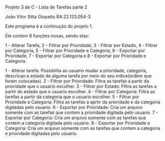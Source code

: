 Projeto 3 de C - Lista de Tarefas parte 2

João Vitor Sitta Giopatto RA:22.123.054-3

Este programa é a continução do projeto 1.

Ele contem 8 funções novas, sendo elas: 

1 - Alterar Tarefa, 2 - Filtrar por Prioridade, 3 - Filtrar por Estado, 4 - Filtrar por Categoria, 5 - Filtrar por Prioridade e Categoria, 6 - Exportar por Prioridade, 7 - Exportar por Categoria e 8 - Exportar por Prioridade e Categoria.

1 - Alterar tarefa: Possibilita ao usuario mudar a prioridade, categoria, descricao e estado de alguma tarefa por meio do seu indice(ordem que foram colocadas).
2 - Filtrar por Prioridade: Filtra as tarefas a partir da prioridade que o usuario escolher. 
3 - Filtrar por Estado: FIltra as tarefas a partir do estado que o usuario escolher. 
4 - Filtrar por Categoria: Filtra as tarefas a partir da categoria que o usuario escolher.
5 - Filtrar por Prioridade e Categoria: Filtra as tarefas a aprtir da prioridade e da categoria digitadas pelo usuario.
6 - Exportar por Prioridade: Cria um arquivo somente com as tarefas que contem a prioridade digitada pelo usuario. 
7 - Exportar por Categoria: Cria um arquivo somente com  as tarefas que contem a categoria digitada pelo usuario. 
8 - Exportar por Prioridade e Categoria: Cria um arquivo somente com as tarefas que contem a categoria e prioridade digitadas pelo usuario.


